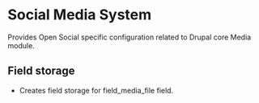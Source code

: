 # Social Media System

Provides Open Social specific configuration related to Drupal core Media module.

## Field storage
- Creates field storage for field_media_file field.
